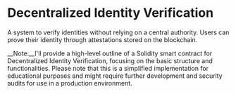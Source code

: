 # Decentralized Identity Verification 

A system to verify identities without relying on a central authority. Users can prove their identity through attestations stored on the blockchain.

__Note:__I'll provide a high-level outline of a Solidity smart contract for Decentralized Identity Verification, focusing on the basic structure and functionalities. Please note that this is a simplified implementation for educational purposes and might require further development and security audits for use in a production environment.
